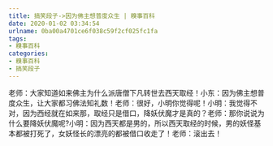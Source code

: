 ```yaml
---
title: 搞笑段子->因为佛主想普度众生 | 糗事百科
date: 2020-01-02 03:34:54
urlname: 0ba00a4701ce6f038c59f2cf025fc1fa
tags: 
- 糗事百科
categories:
- 糗事百科
- 搞笑段子
---
```

老师：大家知道如来佛主为什么派唐僧下凡转世去西天取经！小东：因为佛主想普度众生，让大家都习佛法知礼数！老师：很好，小明你觉得呢！小明：我觉得不对，因为西经就在如来那，取经只是借口，降妖伏魔才是真的？老师：那你说说为什么要降妖伏魔呢?小明：因为西天都是男的，所以西天取经的时候，男的妖怪基本都被打死了，女妖怪长的漂亮的都被借口收走了！老师：滚出去！


